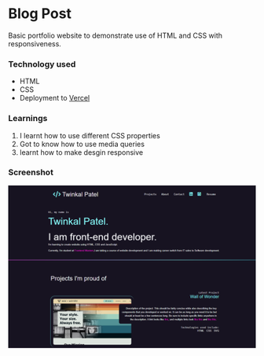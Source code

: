 # Blog Post
Basic portfolio website to demonstrate use of HTML and CSS with responsiveness.

### Technology used

- HTML
- CSS
- Deployment to [Vercel](https://vercel.com/)

### Learnings
1. I learnt how to use different CSS properties
2. Got to know how to use media queries
3. learnt how to make desgin responsive

### Screenshot
![ScreenShot of Portfolio Design](/screenshots/Portfolio-design-ss-project.PNG
)
